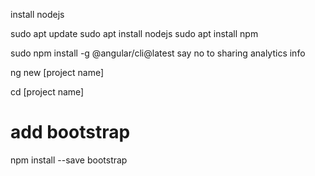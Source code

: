 install nodejs

sudo apt update
sudo apt install nodejs
sudo apt install npm

sudo npm install -g @angular/cli@latest
say no to sharing analytics info

ng new [project name]

cd [project name]
# add bootstrap
npm install --save bootstrap